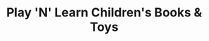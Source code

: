 ---
title: "Play 'N' Learn Children's Books & Toys"
url: /accra/play-n-learn-childrens-books-and-toys/
shop: books
---